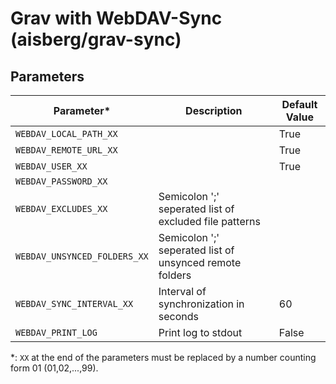 # Grav with WebDAV-Sync (aisberg/grav-sync)

## Parameters
| Parameter* | Description | Default Value |
|-----------|--------------|--------------|
| `WEBDAV_LOCAL_PATH_XX` |  | True |
| `WEBDAV_REMOTE_URL_XX` |  | True |
| `WEBDAV_USER_XX` |  | True |
| `WEBDAV_PASSWORD_XX` |  |  |
| `WEBDAV_EXCLUDES_XX` | Semicolon ';' seperated list of excluded file patterns |  |
| `WEBDAV_UNSYNCED_FOLDERS_XX` | Semicolon ';' seperated list of unsynced remote folders |  |
| `WEBDAV_SYNC_INTERVAL_XX` | Interval of synchronization in seconds | 60 |
| `WEBDAV_PRINT_LOG` | Print log to stdout | False |

*: `XX` at the end of the parameters must be replaced by a number counting form 01 (01,02,...,99).
